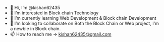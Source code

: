 - 👋 Hi, I’m @kishan62435
- 👀 I’m interested in Block chain Technology 
- 🌱 I’m currently learning Web Development & Block chain Development 
- 💞️ I’m looking to collaborate on Both the Block Chain or Web project, I'm a newbie in Block chain.
- 📫 How to reach me -> kishan62435@gmail.com 

<!---
kishan62435/kishan62435 is a ✨ special ✨ repository because its `README.md` (this file) appears on your GitHub profile.
You can click the Preview link to take a look at your changes.
--->
